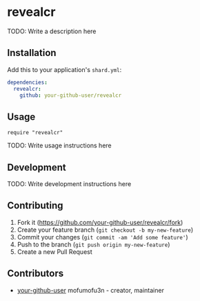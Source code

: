 # revealcr

TODO: Write a description here

## Installation

Add this to your application's `shard.yml`:

```yaml
dependencies:
  revealcr:
    github: your-github-user/revealcr
```

## Usage

```crystal
require "revealcr"
```

TODO: Write usage instructions here

## Development

TODO: Write development instructions here

## Contributing

1. Fork it (<https://github.com/your-github-user/revealcr/fork>)
2. Create your feature branch (`git checkout -b my-new-feature`)
3. Commit your changes (`git commit -am 'Add some feature'`)
4. Push to the branch (`git push origin my-new-feature`)
5. Create a new Pull Request

## Contributors

- [your-github-user](https://github.com/your-github-user) mofumofu3n - creator, maintainer
